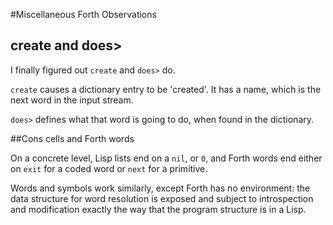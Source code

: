 #Miscellaneous Forth Observations


## create and does>

I finally figured out `create` and `does>` do.

`create` causes a dictionary entry to be 'created'. It has a name, which is the next word in the input stream.

`does>` defines what that word is going to do, when found in the dictionary. 


##Cons cells and Forth words

On a concrete level, Lisp lists end on a `nil`, or `0`, and Forth words end either on `exit` for a coded word or `next` for a primitive. 

Words and symbols work similarly, except Forth has no environment: the data structure for word resolution is exposed and subject to introspection and modification exactly the way that the program structure is in a Lisp. 

 